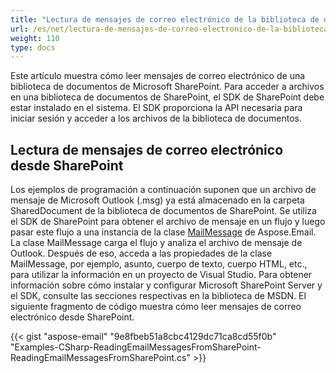 ```yaml
---
title: "Lectura de mensajes de correo electrónico de la biblioteca de documentos de Microsoft SharePoint"
url: /es/net/lectura-de-mensajes-de-correo-electronico-de-la-biblioteca-de-documentos-de-microsoft-sharepoint/
weight: 110
type: docs
---
```



Este artículo muestra cómo leer mensajes de correo electrónico de una biblioteca de documentos de Microsoft SharePoint. Para acceder a archivos en una biblioteca de documentos de SharePoint, el SDK de SharePoint debe estar instalado en el sistema. El SDK proporciona la API necesaria para iniciar sesión y acceder a los archivos de la biblioteca de documentos.
## **Lectura de mensajes de correo electrónico desde SharePoint**
Los ejemplos de programación a continuación suponen que un archivo de mensaje de Microsoft Outlook (.msg) ya está almacenado en la carpeta SharedDocument de la biblioteca de documentos de SharePoint. Se utiliza el SDK de SharePoint para obtener el archivo de mensaje en un flujo y luego pasar este flujo a una instancia de la clase [MailMessage](http://www.aspose.com/api/net/email/aspose.email/mailmessage) de Aspose.Email. La clase MailMessage carga el flujo y analiza el archivo de mensaje de Outlook. Después de eso, acceda a las propiedades de la clase MailMessage, por ejemplo, asunto, cuerpo de texto, cuerpo HTML, etc., para utilizar la información en un proyecto de Visual Studio. Para obtener información sobre cómo instalar y configurar Microsoft SharePoint Server y el SDK, consulte las secciones respectivas en la biblioteca de MSDN. El siguiente fragmento de código muestra cómo leer mensajes de correo electrónico desde SharePoint.



{{< gist "aspose-email" "9e8fbeb51a8cbc4129dc71ca8cd55f0b" "Examples-CSharp-ReadingEmailMessagesFromSharePoint-ReadingEmailMessagesFromSharePoint.cs" >}}